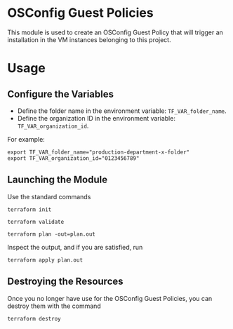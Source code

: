 # OSConfig Guest Policies

This module is used to create an OSConfig Guest Policy that will trigger
an installation in the VM instances belonging to this project.

# Usage

## Configure the Variables

*  Define the folder name in the environment variable: `TF_VAR_folder_name`.
*  Define the organization ID in the environment variable: `TF_VAR_organization_id`.

For example:

```
export TF_VAR_folder_name="production-department-x-folder"
export TF_VAR_organization_id="0123456789"
```

## Launching the Module

Use the standard commands

```
terraform init
```

```
terraform validate
```

```
terraform plan -out=plan.out
```

Inspect the output, and if you are satisfied, run

```
terraform apply plan.out
```

## Destroying the Resources

Once you no longer have use for the OSConfig Guest Policies, you can destroy them with the command

```
terraform destroy
```
